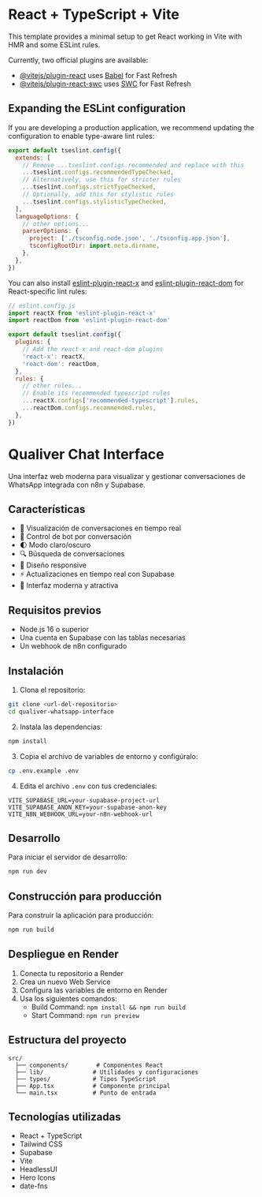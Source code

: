 <!-- Comentario de prueba para commit -->
# React + TypeScript + Vite

This template provides a minimal setup to get React working in Vite with HMR and some ESLint rules.

Currently, two official plugins are available:

- [@vitejs/plugin-react](https://github.com/vitejs/vite-plugin-react/blob/main/packages/plugin-react/README.md) uses [Babel](https://babeljs.io/) for Fast Refresh
- [@vitejs/plugin-react-swc](https://github.com/vitejs/vite-plugin-react-swc) uses [SWC](https://swc.rs/) for Fast Refresh

## Expanding the ESLint configuration

If you are developing a production application, we recommend updating the configuration to enable type-aware lint rules:

```js
export default tseslint.config({
  extends: [
    // Remove ...tseslint.configs.recommended and replace with this
    ...tseslint.configs.recommendedTypeChecked,
    // Alternatively, use this for stricter rules
    ...tseslint.configs.strictTypeChecked,
    // Optionally, add this for stylistic rules
    ...tseslint.configs.stylisticTypeChecked,
  ],
  languageOptions: {
    // other options...
    parserOptions: {
      project: ['./tsconfig.node.json', './tsconfig.app.json'],
      tsconfigRootDir: import.meta.dirname,
    },
  },
})
```

You can also install [eslint-plugin-react-x](https://github.com/Rel1cx/eslint-react/tree/main/packages/plugins/eslint-plugin-react-x) and [eslint-plugin-react-dom](https://github.com/Rel1cx/eslint-react/tree/main/packages/plugins/eslint-plugin-react-dom) for React-specific lint rules:

```js
// eslint.config.js
import reactX from 'eslint-plugin-react-x'
import reactDom from 'eslint-plugin-react-dom'

export default tseslint.config({
  plugins: {
    // Add the react-x and react-dom plugins
    'react-x': reactX,
    'react-dom': reactDom,
  },
  rules: {
    // other rules...
    // Enable its recommended typescript rules
    ...reactX.configs['recommended-typescript'].rules,
    ...reactDom.configs.recommended.rules,
  },
})
```

# Qualiver Chat Interface

Una interfaz web moderna para visualizar y gestionar conversaciones de WhatsApp integrada con n8n y Supabase.

## Características

- 💬 Visualización de conversaciones en tiempo real
- 🤖 Control de bot por conversación
- 🌓 Modo claro/oscuro
- 🔍 Búsqueda de conversaciones
- 📱 Diseño responsive
- ⚡ Actualizaciones en tiempo real con Supabase
- 🎨 Interfaz moderna y atractiva

## Requisitos previos

- Node.js 16 o superior
- Una cuenta en Supabase con las tablas necesarias
- Un webhook de n8n configurado

## Instalación

1. Clona el repositorio:
```bash
git clone <url-del-repositorio>
cd qualiver-whatsapp-interface
```

2. Instala las dependencias:
```bash
npm install
```

3. Copia el archivo de variables de entorno y configúralo:
```bash
cp .env.example .env
```

4. Edita el archivo `.env` con tus credenciales:
```
VITE_SUPABASE_URL=your-supabase-project-url
VITE_SUPABASE_ANON_KEY=your-supabase-anon-key
VITE_N8N_WEBHOOK_URL=your-n8n-webhook-url
```

## Desarrollo

Para iniciar el servidor de desarrollo:

```bash
npm run dev
```

## Construcción para producción

Para construir la aplicación para producción:

```bash
npm run build
```

## Despliegue en Render

1. Conecta tu repositorio a Render
2. Crea un nuevo Web Service
3. Configura las variables de entorno en Render
4. Usa los siguientes comandos:
   - Build Command: `npm install && npm run build`
   - Start Command: `npm run preview`

## Estructura del proyecto

```
src/
  ├── components/        # Componentes React
  ├── lib/              # Utilidades y configuraciones
  ├── types/            # Tipos TypeScript
  ├── App.tsx           # Componente principal
  └── main.tsx          # Punto de entrada
```

## Tecnologías utilizadas

- React + TypeScript
- Tailwind CSS
- Supabase
- Vite
- HeadlessUI
- Hero Icons
- date-fns
